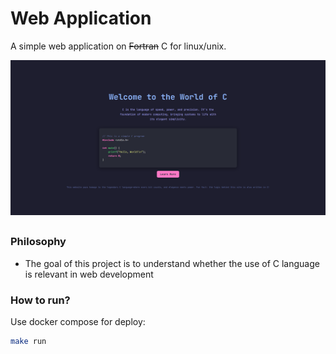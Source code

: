 # Web Application
A simple web application on ~~Fortran~~ C for linux/unix.

![Main page screenshot](assets/image.png)
##
### Philosophy

* The goal of this project is to understand whether the use of C language is relevant in web development

### How to run?

Use docker compose for deploy:

```bash
make run
```